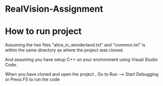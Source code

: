 # RealVision-Assignment

# How to run project


Assuming the two files "alice_in_wonderland.txt" and "common.txt" is within the same directory as where the project was cloned.

And assuming you have setup C++ on your environment using Visual Studio Code.

When you have cloned and open the project , Go to Run --> Start Debugging or Press F5 to run the code
